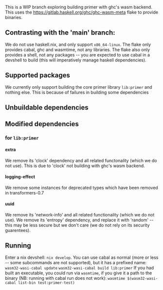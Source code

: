 This is a WIP branch exploring building primer with ghc's wasm backend.
This uses the https://gitlab.haskell.org/ghc/ghc-wasm-meta flake to provide binaries.

## Contrasting with the 'main' branch:
We do not use haskell.nix, and only support `x86_64-linux`.
The flake only provides cabal, ghc and wasmtime, not any libraries.
The flake also only provides a shell, not any packages -- you are expected to use cabal in a devshell to build (this will imperatively manage haskell dependencies).

## Supported packages
We currently only support building the core primer library `lib:primer` and nothing else.
This is because of failures in building some dependencies

## Unbuildable dependencies

## Modified dependencies
### for `lib:primer`
#### extra
We remove its 'clock' dependency and all related functonality (which we do not use).
This is due to 'clock' not building with ghc's wasm backend.
#### logging-effect
We remove some instances for deprecated types which have been removed in transformers-0.7
#### uuid
We remove its 'network-info' and all related functionality (which we do not use).
We remove its 'entropy' dependency, and replace it with 'random' -- this may be less secure but we don't care (we do not rely on its security guarentees).

## Running
Enter a nix devshell: `nix develop`.
You can use cabal as normal (more or less -- some subcommands are not supported), but it has a prefixed name:
`wasm32-wasi-cabal update`
`wasm32-wasi-cabal build lib:primer`
If you had built an executable, you could run via `wasmtime`, if you give it a path to the binary (NB: running with cabal run does not work):
`wasmtime $(wasm32-wasi-cabal list-bin test:primer-test)`
